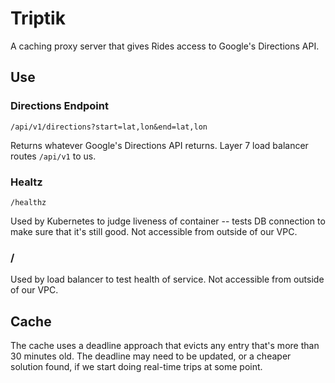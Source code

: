 # Triptik

A caching proxy server that gives Rides access to Google's Directions API.

## Use

### Directions Endpoint

`/api/v1/directions?start=lat,lon&end=lat,lon`

Returns whatever Google's Directions API returns. Layer 7 load balancer routes `/api/v1` to us.

### Healtz

`/healthz`

Used by Kubernetes to judge liveness of container -- tests DB connection to make sure that it's still good. Not accessible from outside of our VPC.

### /

Used by load balancer to test health of service. Not accessible from outside of our VPC.

## Cache

The cache uses a deadline approach that evicts any entry that's more than 30 minutes old. The deadline may need to be updated, or a cheaper solution found, if we start doing real-time trips at some point.
